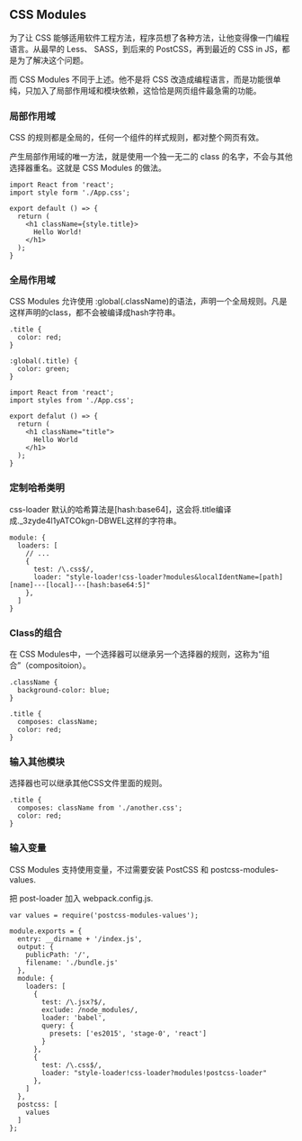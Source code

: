 ## CSS Modules

为了让 CSS 能够适用软件工程方法，程序员想了各种方法，让他变得像一门编程语言。从最早的 Less、 SASS，到后来的 PostCSS，再到最近的 CSS in JS，都是为了解决这个问题。  

而 CSS Modules 不同于上述。他不是将 CSS 改造成编程语言，而是功能很单纯，只加入了局部作用域和模块依赖，这恰恰是网页组件最急需的功能。  

### 局部作用域

CSS 的规则都是全局的，任何一个组件的样式规则，都对整个网页有效。  

产生局部作用域的唯一方法，就是使用一个独一无二的 class 的名字，不会与其他选择器重名。这就是 CSS Modules 的做法。  

```
import React from 'react';
import style form './App.css';

export default () => {
  return (
    <h1 className={style.title}>
      Hello World!
    </h1>
  );
}
```

### 全局作用域

CSS Modules 允许使用 :global(.className)的语法，声明一个全局规则。凡是这样声明的class，都不会被编译成hash字符串。  

```
.title {
  color: red;
}

:global(.title) {
  color: green;
}
```

```
import React from 'react';
import styles from './App.css';

export defalut () => {
  return (
    <h1 className="title">
      Hello World
    </h1>
  );
}
```

### 定制哈希类明
css-loader 默认的哈希算法是[hash:base64]，这会将.title编译成._3zyde4l1yATCOkgn-DBWEL这样的字符串。  

```
module: {
  loaders: [
    // ...
    {
      test: /\.css$/,
      loader: "style-loader!css-loader?modules&localIdentName=[path][name]---[local]---[hash:base64:5]"
    },
  ]
}
```

### Class的组合

在 CSS Modules中，一个选择器可以继承另一个选择器的规则，这称为“组合”（compositoion）。  

```
.className {
  background-color: blue;
}

.title {
  composes: className;
  color: red;
}
```

### 输入其他模块

选择器也可以继承其他CSS文件里面的规则。  

```
.title {
  composes: className from './another.css';
  color: red;
}
```

### 输入变量

CSS Modules 支持使用变量，不过需要安装 PostCSS 和 postcss-modules-values.  

把 post-loader 加入 webpack.config.js.  
```
var values = require('postcss-modules-values');

module.exports = {
  entry: __dirname + '/index.js',
  output: {
    publicPath: '/',
    filename: './bundle.js'
  },
  module: {
    loaders: [
      {
        test: /\.jsx?$/,
        exclude: /node_modules/,
        loader: 'babel',
        query: {
          presets: ['es2015', 'stage-0', 'react']
        }
      },
      {
        test: /\.css$/,
        loader: "style-loader!css-loader?modules!postcss-loader"
      },
    ]
  },
  postcss: [
    values
  ]
};

```